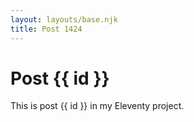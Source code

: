 ```yaml
---
layout: layouts/base.njk
title: Post 1424
---
```


# Post {{ id }}

This is post {{ id }} in my Eleventy project.
